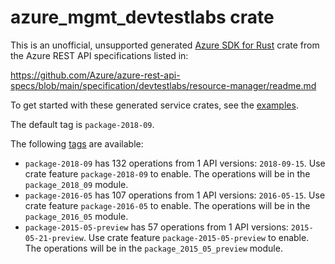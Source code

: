 # azure_mgmt_devtestlabs crate

This is an unofficial, unsupported generated [Azure SDK for Rust](https://github.com/Azure/azure-sdk-for-rust/tree/legacy) crate from the Azure REST API specifications listed in:

https://github.com/Azure/azure-rest-api-specs/blob/main/specification/devtestlabs/resource-manager/readme.md

To get started with these generated service crates, see the [examples](https://github.com/Azure/azure-sdk-for-rust/blob/legacy/services/README.md#examples).

The default tag is `package-2018-09`.

The following [tags](https://github.com/Azure/azure-sdk-for-rust/blob/legacy/services/tags.md) are available:

- `package-2018-09` has 132 operations from 1 API versions: `2018-09-15`. Use crate feature `package-2018-09` to enable. The operations will be in the `package_2018_09` module.
- `package-2016-05` has 107 operations from 1 API versions: `2016-05-15`. Use crate feature `package-2016-05` to enable. The operations will be in the `package_2016_05` module.
- `package-2015-05-preview` has 57 operations from 1 API versions: `2015-05-21-preview`. Use crate feature `package-2015-05-preview` to enable. The operations will be in the `package_2015_05_preview` module.